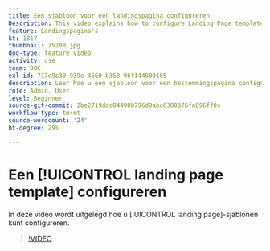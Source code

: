```yaml
---
title: Een sjabloon voor een landingspagina configureren
Description: This video explains how to configure Landing Page templates in Adobe Campaign Standard.
feature: Landingspagina's
kt: 1817
thumbnail: 25200.jpg
doc-type: feature video
activity: use
team: DOC
exl-id: 717e9c30-939e-4560-b358-96f144009105
description: Leer hoe u een sjabloon voor een bestemmingspagina configureert
role: Admin, User
level: Beginner
source-git-commit: 2be2719ddd84490b796d9abc6300376fa896ff0c
workflow-type: tm+mt
source-wordcount: '24'
ht-degree: 29%

---
```


# Een [!UICONTROL landing page template] configureren

In deze video wordt uitgelegd hoe u [!UICONTROL landing page]-sjablonen kunt configureren.

>[!VIDEO](https://video.tv.adobe.com/v/25200/?quality=12)
